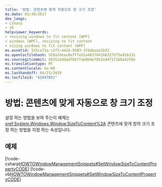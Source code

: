 ```yaml
---
title: '방법: 콘텐츠에 맞게 자동으로 창 크기 조정'
ms.date: 03/30/2017
dev_langs:
- csharp
- vb
helpviewer_keywords:
- resizing windows to fit content [WPF]
- windows [WPF], resizing to fit content
- sizing windows to fit content [WPF]
ms.assetid: 333ca72a-c2f3-4414-9303-3fdabaaa1b32
ms.openlocfilehash: 920a7deac8efffe52a4837841b6327575e41b331
ms.sourcegitcommit: 9b552addadfb57fab0b9e7852ed4f1f1b8a42f8e
ms.translationtype: MT
ms.contentlocale: ko-KR
ms.lasthandoff: 04/23/2019
ms.locfileid: "61947851"
---
```

# <a name="how-to-automatically-size-a-window-to-fit-its-content"></a>방법: 콘텐츠에 맞게 자동으로 창 크기 조정
설정 하는 방법을 보여 주는이 예제는 <xref:System.Windows.Window.SizeToContent%2A> 콘텐츠에 맞게 창의 크기 조정 하는 방법을 지정 하는 속성입니다.  
  
## <a name="example"></a>예제  
 [!code-csharp[HOWTOWindowManagementSnippets#SetWindowSizeToContentPropertyCODE](~/samples/snippets/csharp/VS_Snippets_Wpf/HOWTOWindowManagementSnippets/CSharp/MainWindow.xaml.cs#setwindowsizetocontentpropertycode)]
 [!code-vb[HOWTOWindowManagementSnippets#SetWindowSizeToContentPropertyCODE](~/samples/snippets/visualbasic/VS_Snippets_Wpf/HOWTOWindowManagementSnippets/visualbasic/mainwindow.xaml.vb#setwindowsizetocontentpropertycode)]
